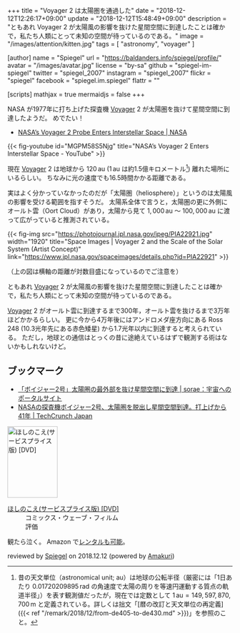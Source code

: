 +++
title = "Voyager 2 は太陽圏を通過した"
date = "2018-12-12T12:26:17+09:00"
update = "2018-12-12T15:48:49+09:00"
description = "ともあれ Voyager 2 が太陽風の影響を抜けた星間空間に到達したことは確かで，私たち人類にとって未知の空間が待っているのである。"
image = "/images/attention/kitten.jpg"
tags = [ "astronomy", "voyager" ]

[author]
  name      = "Spiegel"
  url       = "https://baldanders.info/spiegel/profile/"
  avatar    = "/images/avatar.jpg"
  license   = "by-sa"
  github    = "spiegel-im-spiegel"
  twitter   = "spiegel_2007"
  instagram = "spiegel_2007"
  flickr    = "spiegel"
  facebook  = "spiegel.im.spiegel"
  flattr    = ""

[scripts]
  mathjax = true
  mermaidjs = false
+++

NASA が1977年に打ち上げた探査機 [Voyager] 2 が太陽圏を抜けて星間空間に到達したようだ。
めでたい！

- [NASA’s Voyager 2 Probe Enters Interstellar Space | NASA](https://www.nasa.gov/press-release/nasa-s-voyager-2-probe-enters-interstellar-space/)

{{< fig-youtube id="MGPM58S5Njg" title="NASA’s Voyager 2 Enters Interstellar Space - YouTube" >}}

現在 [Voyager] 2 は地球から $120\,\mathrm{au}$ ($1\,\mathrm{au}$ は約1.5億キロメートル[^au1]) 離れた場所にいるらしい。
ちなみに光の速度でも16.5時間かかる距離である。

[^au1]: 昔の天文単位（astronomical unit; au）は地球の公転半径（厳密には「1日あたり $0.01720209895\,\mathrm{rad}$ の角速度で太陽の周りを等速円運動する質点の軌道半径」）を表す観測値だったが，現在では定数として $1\,\mathrm{au} = 149,597,870,700\,\mathrm{m}$ と定義されている。詳しくは拙文「[暦の改訂と天文単位の再定義]({{< ref "/remark/2018/12/from-de405-to-de430.md" >}})」を参照のこと。

実はよく分かっていなかったのだが「太陽圏（heliosphere）」というのは太陽風の影響を受ける範囲を指すそうだ。
太陽系全体で言うと，太陽圏の更に外側にオールト雲（Oort Cloud）があり，太陽から見て $1,000\,\mathrm{au}$ ～ $100,000\,\mathrm{au}$ に渡って広がっていると推測されている。

{{< fig-img src="https://photojournal.jpl.nasa.gov/jpeg/PIA22921.jpg" width="1920" title="Space Images | Voyager 2 and the Scale of the Solar System (Artist Concept)" link="https://www.jpl.nasa.gov/spaceimages/details.php?id=PIA22921" >}}

（上の図は横軸の距離が対数目盛になっているのでご注意を）

ともあれ [Voyager] 2 が太陽風の影響を抜けた星間空間に到達したことは確かで，私たち人類にとって未知の空間が待っているのである。

[Voyager] 2 がオールト雲に到達するまで300年，オールト雲を抜けるまで3万年ほどかかるらしい。
更に今から4万年後にはアンドロメダ座方向にある Ross 248 (10.3光年先にある赤色矮星) から1.7光年以内に到達すると考えられている。
ただし，地球との通信はとっくの昔に途絶えているはずで観測する術はないかもしれないけど。

## ブックマーク

- [「ボイジャー2号」太陽圏の最外部を抜け星間空間に到達 | sorae：宇宙へのポータルサイト](https://sorae.info/030201/2018_12_11_voyager2.html)
- [NASAの探査機ボイジャー2号、太陽圏を脱出し星間空間到達。打上げから41年  |  TechCrunch Japan](https://jp.techcrunch.com/2018/12/11/engadget-nasa-2-41/)

[Voyager]: https://voyager.jpl.nasa.gov/

<div class="hreview">
  <div class="photo"><a class="item url" href="https://www.amazon.co.jp/exec/obidos/ASIN/B000I2JEA2/baldandersinf-22"><img src="https://images-fe.ssl-images-amazon.com/images/I/51zWeacU4GL._SL160_.jpg" width="112" height="160" alt="ほしのこえ(サービスプライス版) [DVD]"></a></div>
  <dl class="fn">
    <dt><a href="https://www.amazon.co.jp/exec/obidos/ASIN/B000I2JEA2/baldandersinf-22">ほしのこえ(サービスプライス版) [DVD]</a></dt>
    <dd></dd>
    <dd>コミックス・ウェーブ・フィルム</dd>
    <dd>評価&nbsp;<abbr class="rating fa-sm" title="3">
      <i class="fas fa-star"></i>
      <i class="fas fa-star"></i>
      <i class="fas fa-star"></i>
      <i class="fas fa-star"></i>
      <i class="far fa-star"></i>
    </abbr></dd>
  </dl>
  <p class="description">観たら泣く。 Amazon で<a href="https://www.amazon.co.jp/exec/obidos/ASIN/B00UY3Z8LE/baldandersinf-22">レンタルも可能</a>。</p>
  <p class="powered-by" >reviewed by <a href='#maker' class='reviewer'>Spiegel</a> on <abbr class="dtreviewed">2018.12.12</abbr> (powered by <a href="https://dadadadone.com/amakuri/" >Amakuri</a>)</p>
</div>
